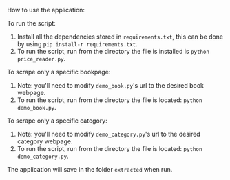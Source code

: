 How to use the application:

To run the script:
1. Install all the dependencies stored in `requirements.txt`, this can be done by using `pip install-r requirements.txt`.
2. To run the script, run from the directory the file is installed is `python price_reader.py`.

To scrape only a specific bookpage:
1. Note: you'll need to modify `demo_book.py`'s url to the desired book webpage.
2. To run the script, run from the directory the file is located: `python demo_book.py`.

To scrape only a specific category:
1. Note: you'll need to modify `demo_category.py`'s url to the desired category webpage.
2. To run the script, run from the directory the file is located: `python demo_category.py`.

The application will save in the folder `extracted` when run.
